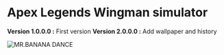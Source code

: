 # Apex Legends Wingman simulator
__Version 1.0.0.0 :__ First version
__Version 2.0.0.0 :__ Add wallpaper and history

![MR.BANANA DANCE](https://raw.githubusercontent.com/TheRake66/MR.BANANA-DANCE/main/images/5871881ccb9281e19078be9d4a417aea2f573cc69a4d6af45776bb0e065abcd8.gif)